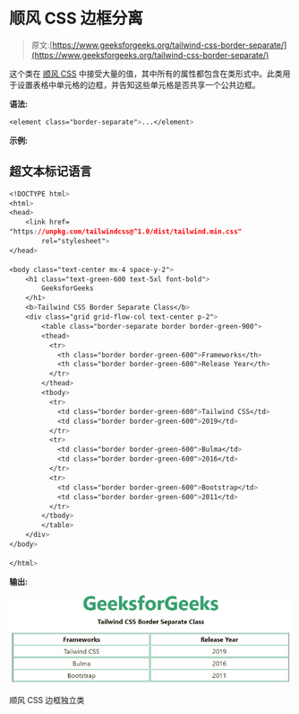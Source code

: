 # 顺风 CSS 边框分离

> 原文:[https://www.geeksforgeeks.org/tailwind-css-border-separate/](https://www.geeksforgeeks.org/tailwind-css-border-separate/)

这个类在 [<u>顺风 CSS</u>](https://www.geeksforgeeks.org/css-tailwind-introduction/) 中接受大量的值，其中所有的属性都包含在类形式中。此类用于设置表格中单元格的边框，并告知这些单元格是否共享一个公共边框。

**语法:**

```css
<element class="border-separate">...</element>
```

**示例:**

## 超文本标记语言

```css
<!DOCTYPE html> 
<html>
<head> 
    <link href= 
"https://unpkg.com/tailwindcss@^1.0/dist/tailwind.min.css"
        rel="stylesheet"> 
</head> 

<body class="text-center mx-4 space-y-2"> 
    <h1 class="text-green-600 text-5xl font-bold"> 
        GeeksforGeeks 
    </h1> 
    <b>Tailwind CSS Border Separate Class</b> 
    <div class="grid grid-flow-col text-center p-2"> 
        <table class="border-separate border border-green-900">
        <thead>
          <tr>
            <th class="border border-green-600">Frameworks</th>
            <th class="border border-green-600">Release Year</th>
          </tr>
        </thead>
        <tbody>
          <tr>
            <td class="border border-green-600">Tailwind CSS</td>
            <td class="border border-green-600">2019</td>
          </tr>
          <tr>
            <td class="border border-green-600">Bulma</td>
            <td class="border border-green-600">2016</td>
          </tr>
          <tr>
            <td class="border border-green-600">Bootstrap</td>
            <td class="border border-green-600">2011</td>
          </tr>
        </tbody>
        </table>
    </div> 
</body> 

</html> 
```

**输出:**

![](img/8f6f5ad31167da9065f955d9d7cccd6c.png)

顺风 CSS 边框独立类